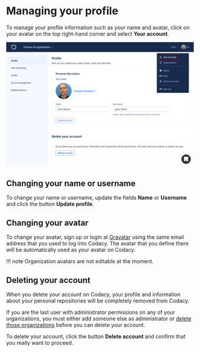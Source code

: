 # Managing your profile

To manage your profile information such as your name and avatar, click on your avatar on the top right-hand corner and select **Your account**.

![](images/profile.png)

## Changing your name or username

To change your name or username, update the fields **Name** or **Username** and click the button **Update profile**.

## Changing your avatar

To change your avatar, sign up or login at [Gravatar](http://www.gravatar.com/) using the same email address that you used to log into Codacy. The avatar that you define there will be automatically used as your avatar on Codacy.

!!! note
    Organization avatars are not editable at the moment.

## Deleting your account

When you delete your account on Codacy, your profile and information about your personal repositories will be completely removed from Codacy.

If you are the last user with administrator permissions on any of your organizations, you must either add someone else as administrator or [delete those organizations](../synced-organizations/what-are-synced-organizations#deleting-an-organization) before you can delete your account.

To delete your account, click the button **Delete account** and confirm that you really want to proceed.